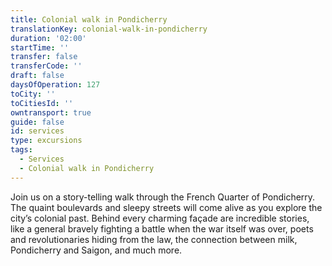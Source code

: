 ```yaml
---
title: Colonial walk in Pondicherry
translationKey: colonial-walk-in-pondicherry
duration: '02:00'
startTime: ''
transfer: false
transferCode: ''
draft: false
daysOfOperation: 127
toCity: ''
toCitiesId: ''
owntransport: true
guide: false
id: services
type: excursions
tags:
  - Services
  - Colonial walk in Pondicherry
---
```

Join us on a story-telling walk through the French Quarter of Pondicherry. The quaint boulevards and sleepy streets will come alive as you explore the city’s colonial past. Behind every charming façade are incredible stories, like a general bravely fighting a battle when the war itself was over, poets and revolutionaries hiding from the law, the connection between milk, Pondicherry and Saigon, and much more.